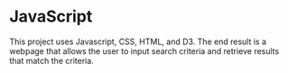 # JavaScript
This project uses Javascript, CSS, HTML, and D3.  The end result is a webpage that allows the user to input search criteria and retrieve results that match the criteria.

